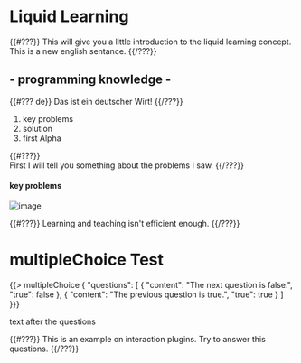 # Liquid Learning

{{#???}}
This will give you a little introduction to the liquid learning concept.
This is a new english sentance.
{{/???}}

## - programming knowledge -
{{#??? de}}
Das ist ein deutscher Wirt!
{{/???}}

1. key problems                                                                 
2. solution                                                                     
3. first Alpha                                                                  
                                                                                 
{{#???}}                                                                                                     
First I will tell you something about the problems I saw.
{{/???}}

#### key problems
![image](http://i.imgur.com/QL1vGjK.jpg)

{{#???}}
Learning and teaching isn't efficient enough.
{{/???}}


# multipleChoice Test

{{> multipleChoice {
	"questions": [
    	{ "content": "The next question is false.", "true": false },
    	{ "content": "The previous question is true.", "true": true }
    ]
}}}

text after the questions

{{#???}}
This is an example on interaction plugins. 
Try to answer this questions.
{{/???}}
